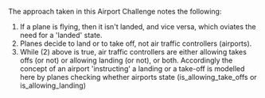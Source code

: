 The approach taken in this Airport Challenge notes the following:

1. If a plane is flying, then it isn't landed, and vice versa, which oviates the need for a 'landed' state.
2. Planes decide to land or to take off, not air traffic controllers (airports).
3. While (2) above is true, air traffic controllers are either allowing takes offs (or not) or allowing landing (or not), or both. Accordingly the concept of an airport 'instructing' a landing or a take-off is modelled here by planes checking whether airports state (is_allowing_take_offs or is_allowing_landing)


